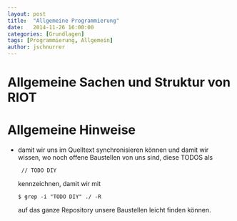 ```yaml
---
layout: post
title:  "Allgemeine Programmierung"
date:   2014-11-26 16:00:00
categories: [Grundlagen]
tags: [Programmierung, Allgemein]
author: jschnurrer
---
```


Allgemeine Sachen und Struktur von RIOT
====

# Allgemeine Hinweise


*   damit wir uns im Quelltext synchronisieren können und damit wir wissen,
    wo noch offene Baustellen von uns sind, diese TODOS als

         // TODO DIY

    kennzeichnen, damit wir mit

        $ grep -i "TODO DIY" ./ -R

    auf das ganze Repository unsere Baustellen leicht finden können.
